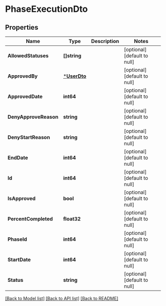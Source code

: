 # PhaseExecutionDto

## Properties
Name | Type | Description | Notes
------------ | ------------- | ------------- | -------------
**AllowedStatuses** | **[]string** |  | [optional] [default to null]
**ApprovedBy** | [***UserDto**](UserDto.md) |  | [optional] [default to null]
**ApprovedDate** | **int64** |  | [optional] [default to null]
**DenyApproveReason** | **string** |  | [optional] [default to null]
**DenyStartReason** | **string** |  | [optional] [default to null]
**EndDate** | **int64** |  | [optional] [default to null]
**Id** | **int64** |  | [optional] [default to null]
**IsApproved** | **bool** |  | [optional] [default to null]
**PercentCompleted** | **float32** |  | [optional] [default to null]
**PhaseId** | **int64** |  | [optional] [default to null]
**StartDate** | **int64** |  | [optional] [default to null]
**Status** | **string** |  | [optional] [default to null]

[[Back to Model list]](../README.md#documentation-for-models) [[Back to API list]](../README.md#documentation-for-api-endpoints) [[Back to README]](../README.md)


